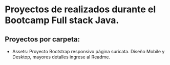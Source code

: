 # Proyectos de realizados durante el Bootcamp Full stack Java. 

## Proyectos por carpeta:

- Assets: 
      Proyecto Bootstrap responsivo página suricata. Diseño Mobile y Desktop, mayores detalles ingrese al Readme.
